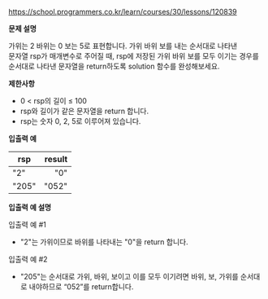 https://school.programmers.co.kr/learn/courses/30/lessons/120839

**문제 설명**

가위는 2 바위는 0 보는 5로 표현합니다. 가위 바위 보를 내는 순서대로 나타낸 <br> 
문자열 rsp가 매개변수로 주어질 때, rsp에 저장된 가위 바위 보를 모두 이기는 경우를 <br> 
순서대로 나타낸 문자열을 return하도록 solution 함수를 완성해보세요.

**제한사항**

- 0 < rsp의 길이 ≤ 100
- rsp와 길이가 같은 문자열을 return 합니다.
- rsp는 숫자 0, 2, 5로 이루어져 있습니다.

**입출력 예**

| rsp   | 	result |
|-------|--------:|
| "2"   |    	"0" |
| "205" |  	"052" |

**입출력 예 설명**

입출력 예 #1

- "2"는 가위이므로 바위를 나타내는 "0"을 return 합니다.

입출력 예 #2

- "205"는 순서대로 가위, 바위, 보이고 이를 모두 이기려면 바위, 보, 가위를 순서대로 내야하므로 “052”를 return합니다.